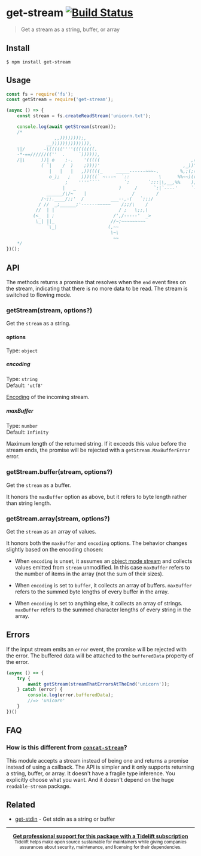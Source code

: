 # get-stream [![Build Status](https://travis-ci.com/sindresorhus/get-stream.svg?branch=master)](https://travis-ci.com/github/sindresorhus/get-stream)

> Get a stream as a string, buffer, or array

## Install

```
$ npm install get-stream
```

## Usage

```js
const fs = require('fs');
const getStream = require('get-stream');

(async () => {
    const stream = fs.createReadStream('unicorn.txt');

    console.log(await getStream(stream));
    /*
                  ,,))))))));,
               __)))))))))))))),
    \|/       -\(((((''''((((((((.
    -*-==//////((''  .     `)))))),
    /|\      ))| o    ;-.    '(((((                                  ,(,
             ( `|    /  )    ;))))'                               ,_))^;(~
                |   |   |   ,))((((_     _____------~~~-.        %,;(;(>';'~
                o_);   ;    )))(((` ~---~  `::           \      %%~~)(v;(`('~
                      ;    ''''````         `:       `:::|\,__,%%    );`'; ~
                     |   _                )     /      `:|`----'     `-'
               ______/\/~    |                 /        /
             /~;;.____/;;'  /          ___--,-(   `;;;/
            / //  _;______;'------~~~~~    /;;/\    /
           //  | |                        / ;   \;;,\
          (<_  | ;                      /',/-----'  _>
           \_| ||_                     //~;~~~~~~~~~
               `\_|                   (,~~
                                       \~\
                                        ~~
    */
})();
```

## API

The methods returns a promise that resolves when the `end` event fires on the stream, indicating that there is no more data to be read. The stream is switched to flowing mode.

### getStream(stream, options?)

Get the `stream` as a string.

#### options

Type: `object`

##### encoding

Type: `string`\
Default: `'utf8'`

[Encoding](https://nodejs.org/api/buffer.html#buffer_buffer) of the incoming stream.

##### maxBuffer

Type: `number`\
Default: `Infinity`

Maximum length of the returned string. If it exceeds this value before the stream ends, the promise will be rejected with a `getStream.MaxBufferError` error.

### getStream.buffer(stream, options?)

Get the `stream` as a buffer.

It honors the `maxBuffer` option as above, but it refers to byte length rather than string length.

### getStream.array(stream, options?)

Get the `stream` as an array of values.

It honors both the `maxBuffer` and `encoding` options. The behavior changes slightly based on the encoding chosen:

- When `encoding` is unset, it assumes an [object mode stream](https://nodesource.com/blog/understanding-object-streams/) and collects values emitted from `stream` unmodified. In this case `maxBuffer` refers to the number of items in the array (not the sum of their sizes).

- When `encoding` is set to `buffer`, it collects an array of buffers. `maxBuffer` refers to the summed byte lengths of every buffer in the array.

- When `encoding` is set to anything else, it collects an array of strings. `maxBuffer` refers to the summed character lengths of every string in the array.

## Errors

If the input stream emits an `error` event, the promise will be rejected with the error. The buffered data will be attached to the `bufferedData` property of the error.

```js
(async () => {
    try {
        await getStream(streamThatErrorsAtTheEnd('unicorn'));
    } catch (error) {
        console.log(error.bufferedData);
        //=> 'unicorn'
    }
})()
```

## FAQ

### How is this different from [`concat-stream`](https://github.com/maxogden/concat-stream)?

This module accepts a stream instead of being one and returns a promise instead of using a callback. The API is simpler and it only supports returning a string, buffer, or array. It doesn't have a fragile type inference. You explicitly choose what you want. And it doesn't depend on the huge `readable-stream` package.

## Related

- [get-stdin](https://github.com/sindresorhus/get-stdin) - Get stdin as a string or buffer

---

<div align="center">
    <b>
        <a href="https://tidelift.com/subscription/pkg/npm-get-stream?utm_source=npm-get-stream&utm_medium=referral&utm_campaign=readme">Get professional support for this package with a Tidelift subscription</a>
    </b>
    <br>
    <sub>
        Tidelift helps make open source sustainable for maintainers while giving companies<br>assurances about security, maintenance, and licensing for their dependencies.
    </sub>
</div>
